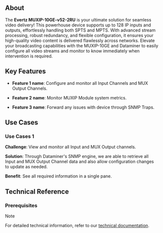 ## About

The **Evertz MUXIP-10GE-v52-2RU** is your ultimate solution for seamless video delivery! This powerhouse device supports up to 128 IP inputs and outputs, effortlessly handling both SPTS and MPTS. With advanced stream processing, robust redundancy, and flexible configuration, it ensures your high-quality video content is delivered flawlessly across networks. Elevate your broadcasting capabilities with the MUXIP-10GE and Dataminer to easily configure all video streams and monitor to know immediately when intervention is required.

## Key Features

- **Feature 1 name**: Configure and monitor all Input Channels and MUX Output Channels.

- **Feature 2 name**: Monitor MUXIP Module system metrics.

- **Feature 3 name**: Forward any issues with device through SNMP Traps.

## Use Cases

### Use Cases 1

**Challenge**: View and monitor all Input and MUX Output channels.

**Solution**: Through Dataminer's SNMP engine, we are able to retrieve all Input and MUX Output Channel data and also allow configuration changes to update as needed.

**Benefit**: See all required information in a single pane.

## Technical Reference

### Prerequisites

> [!NOTE]
> For detailed technical information, refer to our [technical documentation](xref:Connector_help_Evertz_MUXIP-10GE-v52-2RU).